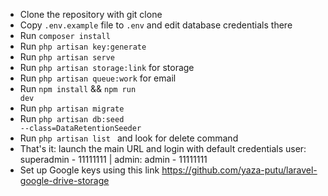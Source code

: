 - Clone the repository with git clone
- Copy <code>.env.example</code> file to <code>.env</code> and edit database credentials there
- Run <code>composer install</code>
- Run <code>php artisan key:generate</code>
- Run <code>php artisan serve</code>
- Run <code>php artisan storage:link</code> for storage
- Run <code>php artisan queue:work</code> for email
- Run <code>npm install</code> && <code>npm run dev</code>
- Run <code>php artisan migrate</code>
- Run <code>php artisan db:seed --class=DataRetentionSeeder</code>
- Run <code>php artisan list  </code> and look for delete command
- That's it: launch the main URL and login with default credentials user: superadmin - 11111111 | 
admin: admin - 11111111
- Set up Google keys using this link https://github.com/yaza-putu/laravel-google-drive-storage
